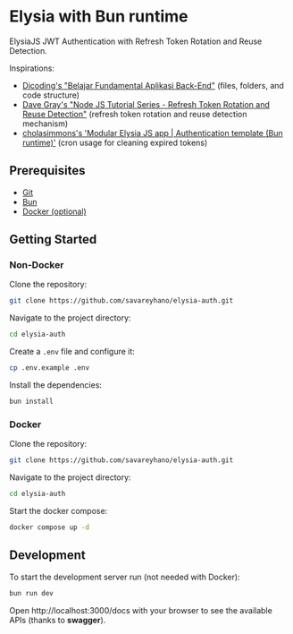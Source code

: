 # Elysia with Bun runtime

ElysiaJS JWT Authentication with Refresh Token Rotation and Reuse Detection.

Inspirations:

- [Dicoding's "Belajar Fundamental Aplikasi Back-End"](https://github.com/dicodingacademy/a271-backend-menengah-labs) (files, folders, and code structure)
- [Dave Gray's "Node JS Tutorial Series - Refresh Token Rotation and Reuse Detection"](https://github.com/gitdagray/refresh_token_rotation) (refresh token rotation and reuse detection mechanism)
- [cholasimmons's 'Modular Elysia JS app | Authentication template (Bun runtime)'](https://github.com/cholasimmons/bun-elysia-modular_auth) (cron usage for cleaning expired tokens)

## Prerequisites

- [Git](https://git-scm.com/downloads)
- [Bun](https://bun.sh/)
- [Docker (optional)](https://www.docker.com/products/docker-desktop/)

## Getting Started

### Non-Docker

Clone the repository:

```bash
git clone https://github.com/savareyhano/elysia-auth.git
```

Navigate to the project directory:

```bash
cd elysia-auth
```

Create a `.env` file and configure it:

```bash
cp .env.example .env
```

Install the dependencies:

```bash
bun install
```

### Docker

Clone the repository:

```bash
git clone https://github.com/savareyhano/elysia-auth.git
```

Navigate to the project directory:

```bash
cd elysia-auth
```

Start the docker compose:

```bash
docker compose up -d
```

## Development

To start the development server run (not needed with Docker):

```bash
bun run dev
```

Open http://localhost:3000/docs with your browser to see the available APIs (thanks to **swagger**).
